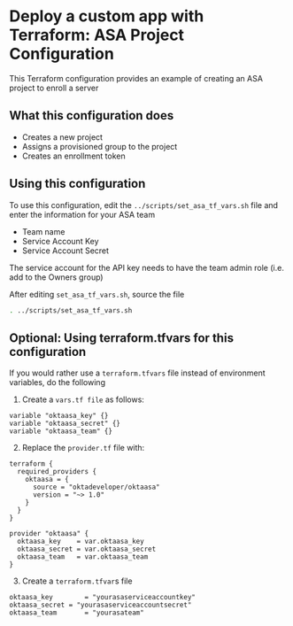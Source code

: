 # Deploy a custom app with Terraform: ASA Project Configuration
This Terraform configuration provides an example of creating an ASA project to enroll a server
## What this configuration does
- Creates a new project
- Assigns a provisioned group to the project
- Creates an enrollment token
## Using this configuration
To use this configuration, edit the `../scripts/set_asa_tf_vars.sh` file and enter the information for your ASA team
- Team name
- Service Account Key
- Service Account Secret

The service account for the API key needs to have the team admin role (i.e. add to the Owners group)

After editing `set_asa_tf_vars.sh`, source the file
```bash
. ../scripts/set_asa_tf_vars.sh
```
## Optional: Using terraform.tfvars for this configuration
If you would rather use a `terraform.tfvars` file instead of environment variables, do the following
1. Create a `vars.tf file` as follows:
```
variable "oktaasa_key" {}
variable "oktaasa_secret" {}
variable "oktaasa_team" {}
```
2. Replace the `provider.tf` file with:
```
terraform {
  required_providers {
    oktaasa = {
      source = "oktadeveloper/oktaasa"
      version = "~> 1.0"
    }
  }
}

provider "oktaasa" {
  oktaasa_key    = var.oktaasa_key
  oktaasa_secret = var.oktaasa_secret
  oktaasa_team   = var.oktaasa_team
}
```
3. Create a `terraform.tfvar`s file
```
oktaasa_key        = "yourasaserviceaccountkey"
oktaasa_secret = "yourasaserviceaccountsecret"
oktaasa_team       = "yourasateam"
```
